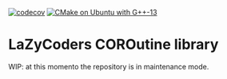 [![codecov](https://codecov.io/gh/lazy-coders/lzc-coro/graph/badge.svg?token=O1N5INRR9G)](https://codecov.io/gh/lazy-coders/lzc-coro) [![CMake on Ubuntu with G++-13](https://github.com/lazy-coders/lzc-coro/actions/workflows/cmake-ubuntu-g++13.yml/badge.svg)](https://github.com/lazy-coders/lzc-coro/actions/workflows/cmake-ubuntu-g++13.yml)

# LaZyCoders COROutine library

WIP: at this momento the repository is in maintenance mode.
